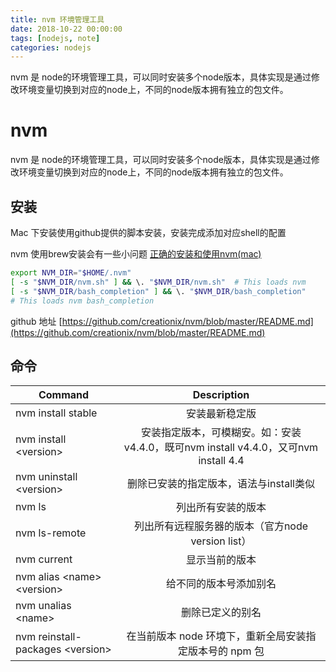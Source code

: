 ```yaml
---
title: nvm 环境管理工具
date: 2018-10-22 00:00:00
tags: [nodejs, note]
categories: nodejs
---
```


nvm 是 node的环境管理工具，可以同时安装多个node版本，具体实现是通过修改环境变量切换到对应的node上，不同的node版本拥有独立的包文件。

<!-- more -->

# nvm

nvm 是 node的环境管理工具，可以同时安装多个node版本，具体实现是通过修改环境变量切换到对应的node上，不同的node版本拥有独立的包文件。

## 安装

Mac 下安装使用github提供的脚本安装，安装完成添加对应shell的配置

nvm 使用brew安装会有一些小问题 [正确的安装和使用nvm(mac)](https://www.imooc.com/article/14617)

```sh
export NVM_DIR="$HOME/.nvm"
[ -s "$NVM_DIR/nvm.sh" ] && \. "$NVM_DIR/nvm.sh"  # This loads nvm
[ -s "$NVM_DIR/bash_completion" ] && \. "$NVM_DIR/bash_completion"
# This loads nvm bash_completion
```

github 地址 [https://github.com/creationix/nvm/blob/master/README.md](https://github.com/creationix/nvm/blob/master/README.md)


## 命令

| Command         	            |  Description                     
| ----------------------------- |:-------------------------------: 
| nvm install stable		    | 安装最新稳定版            
| nvm install \<version>		| 安装指定版本，可模糊安。如：安装v4.4.0，既可nvm install v4.4.0，又可nvm install 4.4   
| nvm uninstall \<version>		| 删除已安装的指定版本，语法与install类似  
| nvm ls		                | 列出所有安装的版本
| nvm ls-remote		            | 列出所有远程服务器的版本（官方node version list）
| nvm current		            | 显示当前的版本
| nvm alias \<name> \<version>  | 给不同的版本号添加别名
| nvm unalias \<name>		    | 删除已定义的别名
| nvm reinstall-packages \<version>	| 在当前版本 node 环境下，重新全局安装指定版本号的 npm 包

